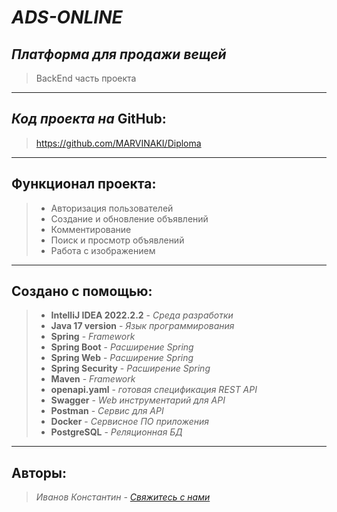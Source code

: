 # *ADS-ONLINE*

## *Платформа для продажи вещей*

> BackEnd часть проекта
----------------------------------

## *Код проекта на* GitHub:

> https://github.com/MARVINAKI/Diploma
----------------------------------

## Функционал проекта:

> * Авторизация пользователей
> * Создание и обновление объявлений
> * Комментирование
> * Поиск и просмотр объявлений
> * Работа с изображением
----------------------------------

## Создано с помощью:

> * **IntelliJ IDEA 2022.2.2** - *Среда разработки*
> * **Java 17 version** - *Язык программирования*
> * **Spring** - *Framework*
> * **Spring Boot** - *Расширение Spring*
> * **Spring Web** - *Расширение Spring*
> * **Spring Security** - *Расширение Spring*
> * **Maven** - *Framework*
> * **openapi.yaml** - *готовая спецификация REST API*
> * **Swagger** - *Web инструментарий для API*
> * **Postman** - *Сервис для API*
> * **Docker** - *Сервисное ПО приложения*
> * **PostgreSQL** - *Реляционная БД*
----------------------------------

## Авторы:

> *Иванов Константин - [Свяжитесь с нами](mailto:kosakbig@gmail.com)*
